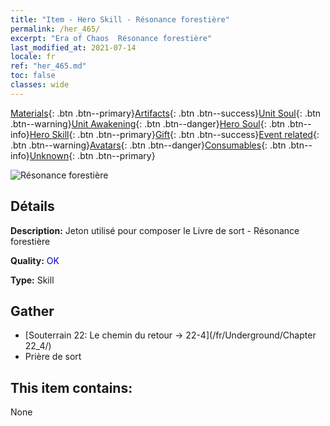 ```yaml
---
title: "Item - Hero Skill - Résonance forestière"
permalink: /her_465/
excerpt: "Era of Chaos  Résonance forestière"
last_modified_at: 2021-07-14
locale: fr
ref: "her_465.md"
toc: false
classes: wide
---
```

 [Materials](/ItemsFR/){: .btn .btn--primary}[Artifacts](/ItemsFR/Artifacts/){: .btn .btn--success}[Unit Soul](/ItemsFR/UnitSoul/){: .btn .btn--warning}[Unit Awakening](/ItemsFR/UnitAwakening/){: .btn .btn--danger}[Hero Soul](/ItemsFR/HeroSoul/){: .btn .btn--info}[Hero Skill](/ItemsFR/HeroSkill/){: .btn .btn--primary}[Gift](/ItemsFR/Gift/){: .btn .btn--success}[Event related](/ItemsFR/Events/){: .btn .btn--warning}[Avatars](/ItemsFR/Avatars/){: .btn .btn--danger}[Consumables](/ItemsFR/Consumables/){: .btn .btn--info}[Unknown](/ItemsFR/Unknown/){: .btn .btn--primary}

 ![Résonance forestière](/images/t/ps_senlingongming.png)

## Détails
 **Description:** Jeton utilisé pour composer le Livre de sort - Résonance forestière

 **Quality:** <span style="color: #0000CD">OK</span>

 **Type:** Skill

## Gather

*    [Souterrain 22: Le chemin du retour -> 22-4](/fr/Underground/Chapter 22_4/) 
*    Prière de sort 

## This item contains:

  None

